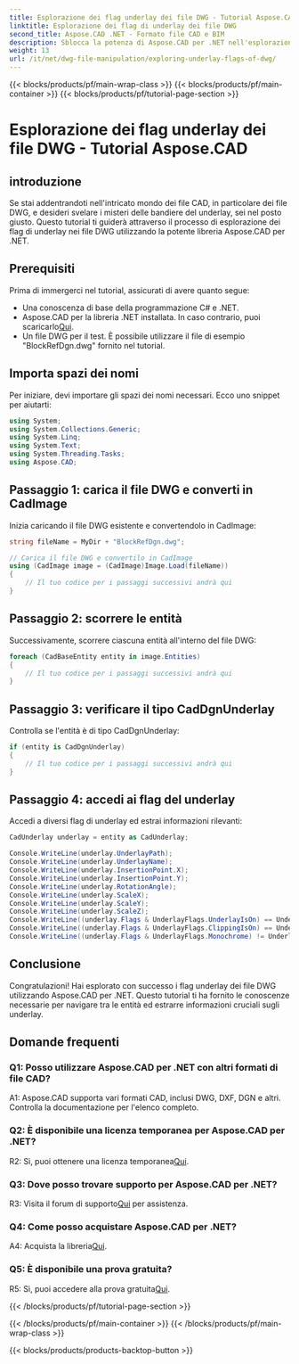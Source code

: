 ```yaml
---
title: Esplorazione dei flag underlay dei file DWG - Tutorial Aspose.CAD
linktitle: Esplorazione dei flag di underlay dei file DWG
second_title: Aspose.CAD .NET - Formato file CAD e BIM
description: Sblocca la potenza di Aspose.CAD per .NET nell'esplorazione dei flag di sottoposizione dei file DWG. Segui la nostra guida passo passo.
weight: 13
url: /it/net/dwg-file-manipulation/exploring-underlay-flags-of-dwg/
---
```


{{< blocks/products/pf/main-wrap-class >}}
{{< blocks/products/pf/main-container >}}
{{< blocks/products/pf/tutorial-page-section >}}

# Esplorazione dei flag underlay dei file DWG - Tutorial Aspose.CAD

## introduzione

Se stai addentrandoti nell'intricato mondo dei file CAD, in particolare dei file DWG, e desideri svelare i misteri delle bandiere del underlay, sei nel posto giusto. Questo tutorial ti guiderà attraverso il processo di esplorazione dei flag di underlay nei file DWG utilizzando la potente libreria Aspose.CAD per .NET.

## Prerequisiti

Prima di immergerci nel tutorial, assicurati di avere quanto segue:

- Una conoscenza di base della programmazione C# e .NET.
-  Aspose.CAD per la libreria .NET installata. In caso contrario, puoi scaricarlo[Qui](https://releases.aspose.com/cad/net/).
- Un file DWG per il test. È possibile utilizzare il file di esempio "BlockRefDgn.dwg" fornito nel tutorial.

## Importa spazi dei nomi

Per iniziare, devi importare gli spazi dei nomi necessari. Ecco uno snippet per aiutarti:

```csharp
using System;
using System.Collections.Generic;
using System.Linq;
using System.Text;
using System.Threading.Tasks;
using Aspose.CAD;

```

## Passaggio 1: carica il file DWG e converti in CadImage

Inizia caricando il file DWG esistente e convertendolo in CadImage:

```csharp
string fileName = MyDir + "BlockRefDgn.dwg";

// Carica il file DWG e convertilo in CadImage
using (CadImage image = (CadImage)Image.Load(fileName))
{
    // Il tuo codice per i passaggi successivi andrà qui
}
```

## Passaggio 2: scorrere le entità

Successivamente, scorrere ciascuna entità all'interno del file DWG:

```csharp
foreach (CadBaseEntity entity in image.Entities)
{
    // Il tuo codice per i passaggi successivi andrà qui
}
```

## Passaggio 3: verificare il tipo CadDgnUnderlay

Controlla se l'entità è di tipo CadDgnUnderlay:

```csharp
if (entity is CadDgnUnderlay)
{
    // Il tuo codice per i passaggi successivi andrà qui
}
```

## Passaggio 4: accedi ai flag del underlay

Accedi a diversi flag di underlay ed estrai informazioni rilevanti:

```csharp
CadUnderlay underlay = entity as CadUnderlay;

Console.WriteLine(underlay.UnderlayPath);
Console.WriteLine(underlay.UnderlayName);
Console.WriteLine(underlay.InsertionPoint.X);
Console.WriteLine(underlay.InsertionPoint.Y);
Console.WriteLine(underlay.RotationAngle);
Console.WriteLine(underlay.ScaleX);
Console.WriteLine(underlay.ScaleY);
Console.WriteLine(underlay.ScaleZ);
Console.WriteLine((underlay.Flags & UnderlayFlags.UnderlayIsOn) == UnderlayFlags.UnderlayIsOn);
Console.WriteLine((underlay.Flags & UnderlayFlags.ClippingIsOn) == UnderlayFlags.ClippingIsOn);
Console.WriteLine((underlay.Flags & UnderlayFlags.Monochrome) != UnderlayFlags.Monochrome);
```

## Conclusione

Congratulazioni! Hai esplorato con successo i flag underlay dei file DWG utilizzando Aspose.CAD per .NET. Questo tutorial ti ha fornito le conoscenze necessarie per navigare tra le entità ed estrarre informazioni cruciali sugli underlay.

## Domande frequenti

### Q1: Posso utilizzare Aspose.CAD per .NET con altri formati di file CAD?

A1: Aspose.CAD supporta vari formati CAD, inclusi DWG, DXF, DGN e altri. Controlla la documentazione per l'elenco completo.

### Q2: È disponibile una licenza temporanea per Aspose.CAD per .NET?

 R2: Sì, puoi ottenere una licenza temporanea[Qui](https://purchase.aspose.com/temporary-license/).

### Q3: Dove posso trovare supporto per Aspose.CAD per .NET?

 R3: Visita il forum di supporto[Qui](https://forum.aspose.com/c/cad/19) per assistenza.

### Q4: Come posso acquistare Aspose.CAD per .NET?

A4: Acquista la libreria[Qui](https://purchase.aspose.com/buy).

### Q5: È disponibile una prova gratuita?

 R5: Sì, puoi accedere alla prova gratuita[Qui](https://releases.aspose.com/).

{{< /blocks/products/pf/tutorial-page-section >}}

{{< /blocks/products/pf/main-container >}}
{{< /blocks/products/pf/main-wrap-class >}}

{{< blocks/products/products-backtop-button >}}
